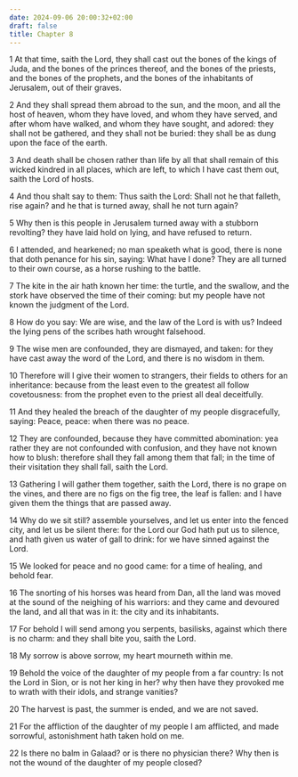 ```yaml
---
date: 2024-09-06 20:00:32+02:00
draft: false
title: Chapter 8
---
```




1 At that time, saith the Lord, they shall cast out the bones of the kings of Juda, and the bones of the princes thereof, and the bones of the priests, and the bones of the prophets, and the bones of the inhabitants of Jerusalem, out of their graves.

2 And they shall spread them abroad to the sun, and the moon, and all the host of heaven, whom they have loved, and whom they have served, and after whom have walked, and whom they have sought, and adored: they shall not be gathered, and they shall not be buried: they shall be as dung upon the face of the earth.

3 And death shall be chosen rather than life by all that shall remain of this wicked kindred in all places, which are left, to which I have cast them out, saith the Lord of hosts.

4 And thou shalt say to them: Thus saith the Lord: Shall not he that falleth, rise again? and he that is turned away, shall he not turn again?

5 Why then is this people in Jerusalem turned away with a stubborn revolting? they have laid hold on lying, and have refused to return.

6 I attended, and hearkened; no man speaketh what is good, there is none that doth penance for his sin, saying: What have I done? They are all turned to their own course, as a horse rushing to the battle.

7 The kite in the air hath known her time: the turtle, and the swallow, and the stork have observed the time of their coming: but my people have not known the judgment of the Lord.

8 How do you say: We are wise, and the law of the Lord is with us? Indeed the lying pens of the scribes hath wrought falsehood.

9 The wise men are confounded, they are dismayed, and taken: for they have cast away the word of the Lord, and there is no wisdom in them.

10 Therefore will I give their women to strangers, their fields to others for an inheritance: because from the least even to the greatest all follow covetousness: from the prophet even to the priest all deal deceitfully.

11 And they healed the breach of the daughter of my people disgracefully, saying: Peace, peace: when there was no peace.

12 They are confounded, because they have committed abomination: yea rather they are not confounded with confusion, and they have not known how to blush: therefore shall they fall among them that fall; in the time of their visitation they shall fall, saith the Lord.

13 Gathering I will gather them together, saith the Lord, there is no grape on the vines, and there are no figs on the fig tree, the leaf is fallen: and I have given them the things that are passed away.

14 Why do we sit still? assemble yourselves, and let us enter into the fenced city, and let us be silent there: for the Lord our God hath put us to silence, and hath given us water of gall to drink: for we have sinned against the Lord.

15 We looked for peace and no good came: for a time of healing, and behold fear.

16 The snorting of his horses was heard from Dan, all the land was moved at the sound of the neighing of his warriors: and they came and devoured the land, and all that was in it: the city and its inhabitants.

17 For behold I will send among you serpents, basilisks, against which there is no charm: and they shall bite you, saith the Lord.

18 My sorrow is above sorrow, my heart mourneth within me.

19 Behold the voice of the daughter of my people from a far country: Is not the Lord in Sion, or is not her king in her? why then have they provoked me to wrath with their idols, and strange vanities?

20 The harvest is past, the summer is ended, and we are not saved.

21 For the affliction of the daughter of my people I am afflicted, and made sorrowful, astonishment hath taken hold on me.

22 Is there no balm in Galaad? or is there no physician there? Why then is not the wound of the daughter of my people closed?

